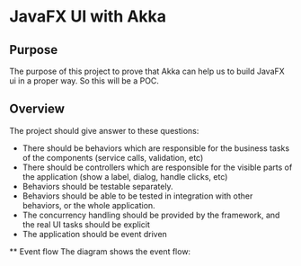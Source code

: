 # JavaFX UI with Akka

## Purpose
The purpose of this project to prove that Akka can help us to build JavaFX ui in a proper way. So this will be a POC.


## Overview

The project should give answer to these questions:
* There should be behaviors which are responsible for the business tasks of the components (service calls, validation, etc)
* There should be controllers which are responsible for the visible parts of the application (show a label, dialog, handle clicks, etc)
* Behaviors should be testable separately.
* Behaviors should be able to be tested in integration with other behaviors, or the whole application.
* The concurrency handling should be provided by the framework, and the real UI tasks should be explicit
* The application should be event driven

** Event flow
The diagram shows the event flow:

[Event flow]: https://github.com/chromygabor/the-playground/blob/master/akka-ui/doc/AkkaUI.png "Event flow"
